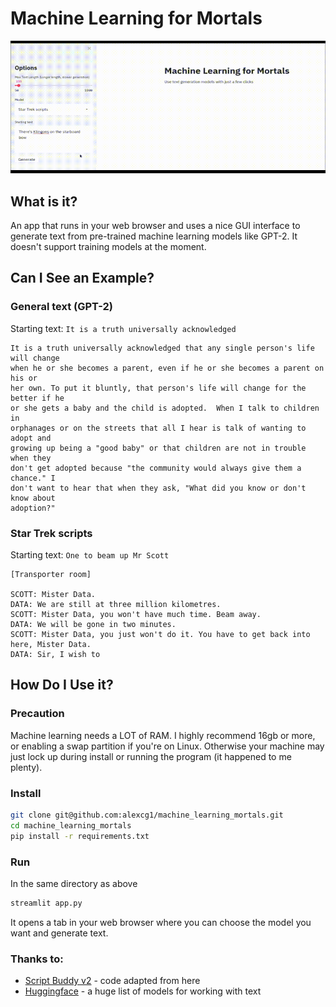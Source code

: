 # Machine Learning for Mortals

![](./mortals.gif)

## What is it?

An app that runs in your web browser and uses a nice GUI interface to generate text from pre-trained machine learning models like GPT-2. It doesn't support training models at the moment.

## Can I See an Example?

### General text (GPT-2)

Starting text: `It is a truth universally acknowledged`

```
It is a truth universally acknowledged that any single person's life will change
when he or she becomes a parent, even if he or she becomes a parent on his or
her own. To put it bluntly, that person's life will change for the better if he
or she gets a baby and the child is adopted.  When I talk to children in
orphanages or on the streets that all I hear is talk of wanting to adopt and
growing up being a "good baby" or that children are not in trouble when they
don't get adopted because "the community would always give them a chance." I
don't want to hear that when they ask, "What did you know or don't know about
adoption?" 
```

### Star Trek scripts

Starting text: `One to beam up Mr Scott`

```
[Transporter room]

SCOTT: Mister Data. 
DATA: We are still at three million kilometres. 
SCOTT: Mister Data, you won't have much time. Beam away. 
DATA: We will be gone in two minutes. 
SCOTT: Mister Data, you just won't do it. You have to get back into
here, Mister Data. 
DATA: Sir, I wish to
```

## How Do I Use it?

### Precaution

Machine learning needs a LOT of RAM. I highly recommend 16gb or more, or enabling a swap partition if you're on Linux. Otherwise your machine may just lock up during install or running the program (it happened to me plenty).

### Install

```bash
git clone git@github.com:alexcg1/machine_learning_mortals.git
cd machine_learning_mortals
pip install -r requirements.txt
```

### Run

In the same directory as above

```bash
streamlit app.py
```

It opens a tab in your web browser where you can choose the model you want and generate text.

### Thanks to:

* [Script Buddy v2](https://github.com/cdpierse/script_buddy_v2) - code adapted from here
* [Huggingface](https://huggingface.co/models) - a huge list of models for working with text
